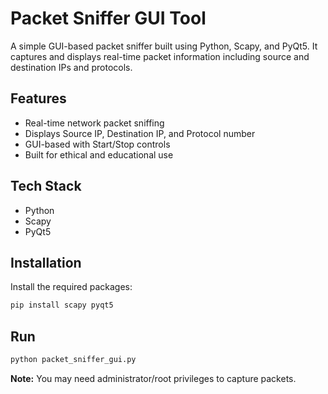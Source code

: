 # Packet Sniffer GUI Tool

A simple GUI-based packet sniffer built using Python, Scapy, and PyQt5. It captures and displays real-time packet information including source and destination IPs and protocols.

## Features
- Real-time network packet sniffing
- Displays Source IP, Destination IP, and Protocol number
- GUI-based with Start/Stop controls
- Built for ethical and educational use

## Tech Stack
- Python
- Scapy
- PyQt5

## Installation

Install the required packages:

```bash
pip install scapy pyqt5
```

## Run

```bash
python packet_sniffer_gui.py
```

**Note:** You may need administrator/root privileges to capture packets.
